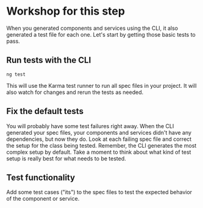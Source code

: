 # Workshop for this step

When you generated components and services using the CLI, it also generated a test file for each one. Let's start by getting those basic tests to pass.

## Run tests with the CLI
```
ng test
```
This will use the Karma test runner to run all spec files in your project. It will also watch for changes and rerun the tests as needed.


## Fix the default tests
You will probably have some test failures right away. 
When the CLI generated your spec files, your components 
and services didn't have any dependencies, but now they do.
Look at each failing spec file and correct the setup for the class 
being tested. Remember, the CLI generates the most complex setup by default. 
Take a moment to think about what kind of test setup is really best
for what needs to be tested.

## Test functionality
Add some test cases ("its") to the spec files to test the expected 
behavior of the component or service.

